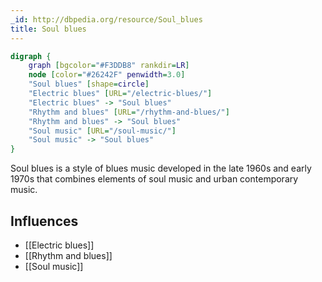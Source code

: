 ```yaml
---
_id: http://dbpedia.org/resource/Soul_blues
title: Soul blues
---
```


```dot
digraph {
	graph [bgcolor="#F3DDB8" rankdir=LR]
	node [color="#26242F" penwidth=3.0]
	"Soul blues" [shape=circle]
	"Electric blues" [URL="/electric-blues/"]
	"Electric blues" -> "Soul blues"
	"Rhythm and blues" [URL="/rhythm-and-blues/"]
	"Rhythm and blues" -> "Soul blues"
	"Soul music" [URL="/soul-music/"]
	"Soul music" -> "Soul blues"
}
```

Soul blues is a style of blues music developed in the late 1960s and early 1970s that combines elements of soul music and urban contemporary music.

## Influences
- [[Electric blues]]
- [[Rhythm and blues]]
- [[Soul music]]
